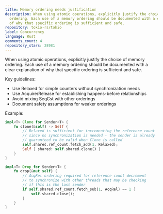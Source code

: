 ```yaml
---
title: Memory ordering needs justification
description: When using atomic operations, explicitly justify the choice of memory
  ordering. Each use of a memory ordering should be documented with a clear explanation
  of why that specific ordering is sufficient and safe.
repository: tokio-rs/tokio
label: Concurrency
language: Rust
comments_count: 4
repository_stars: 28981
---
```


When using atomic operations, explicitly justify the choice of memory ordering. Each use of a memory ordering should be documented with a clear explanation of why that specific ordering is sufficient and safe.

Key guidelines:
- Use Relaxed for simple counters without synchronization needs
- Use Acquire/Release for establishing happens-before relationships
- Avoid mixing SeqCst with other orderings
- Document safety assumptions for weaker orderings

Example:
```rust
impl<T> Clone for Sender<T> {
    fn clone(&self) -> Self {
        // Relaxed is sufficient for incrementing the reference count
        // since no synchronization is needed - the sender is already
        // guaranteed to be valid when Clone is called
        self.shared.ref_count.fetch_add(1, Relaxed);
        Self { shared: self.shared.clone() }
    }
}

impl<T> Drop for Sender<T> {
    fn drop(&mut self) {
        // AcqRel ordering required for reference count decrement
        // to synchronize with other threads that may be checking
        // if this is the last sender
        if self.shared.ref_count.fetch_sub(1, AcqRel) == 1 {
            self.shared.close();
        }
    }
}
```